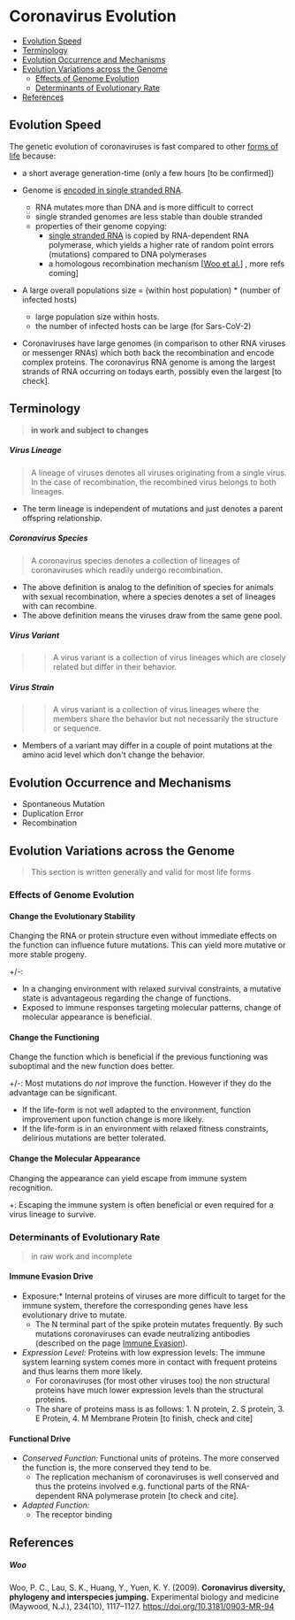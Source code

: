 # Coronavirus Evolution

* [Evolution Speed](#evolution-speed)
* [Terminology](#terminology)
* [Evolution Occurrence and Mechanisms](#evolution-occurrence-and-mechanisms)
* [Evolution Variations across the Genome](#evolution-variations-across-the-genome)
  * [Effects of Genome Evolution](#effects-of-genome-evolution)
  * [Determinants of Evolutionary Rate](#determinants-of-evolutionary-rate)
* [References](#references)


## Evolution Speed
The genetic evolution of coronaviruses is fast compared to other [forms of life](./life-forms.md) because:
* a short average generation-time (only a few hours [to be confirmed]) 
* Genome is [encoded in single stranded RNA](./life-forms.md#lifetime-storage). 
  * RNA mutates more than DNA and is more difficult to correct
  * single stranded genomes are less stable than double stranded
  * properties of their genome copying:
    * [single stranded RNA](../2_biological/life-forms.md#ssRNA) is copied by RNA-dependent RNA polymerase, which yields a higher rate of random point errors (mutations) compared to DNA polymerases
    * a homologous recombination mechanism [[Woo et al.](#woo)] , more refs coming]
* A large overall populations size = (within host population) * (number of infected hosts)
  * large population size within hosts. 
  * the number of infected hosts can be large (for Sars-CoV-2)

* Coronaviruses have large genomes (in comparison to other RNA viruses or messenger RNAs) which both back the recombination and encode complex proteins. The coronavirus RNA genome is among the largest strands of RNA occurring on todays earth, possibly even the largest [to check].  



## Terminology

> **in work and subject to changes**

##### Virus Lineage
> A lineage of viruses denotes all viruses originating from a single virus. In the case of recombination, the recombined virus belongs to both lineages.

* The term lineage is independent of mutations and just denotes a parent offspring relationship.

##### Coronavirus Species
> A coronavirus species denotes a collection of lineages of coronaviruses which readily undergo recombination.

* The above definition is analog to the definition of species for animals with sexual recombination, where a species denotes a set of lineages with can recombine.
* The above definition means the viruses draw from the same gene pool.

##### Virus Variant
>> A virus variant is a collection of virus lineages which are closely related but differ in their behavior.

##### Virus Strain
>> A virus variant is a collection of virus lineages where the members share the behavior but not necessarily the structure or sequence. 

* Members of a variant may differ in a couple of point mutations at the amino acid level which don't change the behavior. 



## Evolution Occurrence and Mechanisms
* Spontaneous Mutation
* Duplication Error
* Recombination



## Evolution Variations across the Genome

> This section is written generally and valid for most life forms

### Effects of Genome Evolution

#### Change the Evolutionary Stability
Changing the RNA or protein structure even without immediate effects on the function can influence future mutations. This can yield more mutative or more stable progeny.

+/-: 
  * In a changing environment with relaxed survival constraints, a mutative state is advantageous regarding the change of functions.
  * Exposed to immune responses targeting molecular patterns, change of molecular appearance is beneficial.

#### Change the Functioning
Change the function which is beneficial if the previous functioning was suboptimal and the new function does better.

+/-: Most mutations do *not* improve the function. However if they do the advantage can be significant. 
  * If the life-form is not well adapted to the environment, function improvement upon function change is more likely.
  * If the life-form is in an environment with relaxed fitness constraints, delirious  mutations are better tolerated.

#### Change the Molecular Appearance
Changing the appearance can yield escape from immune system recognition. 

+: Escaping the immune system is often beneficial or even required for a virus lineage to survive.


### Determinants of Evolutionary Rate

> in raw work and incomplete

#### Immune Evasion Drive
* Exposure:* Internal proteins of viruses are more difficult to target for the immune system, therefore the corresponding genes have less evolutionary drive to mutate.
  * The N terminal part of the spike protein mutates frequently. By such mutations coronaviruses can evade neutralizing antibodies (described on the page [Immune Evasion](./../4_immunological/immune_evasion.md)).
* *Expression Level:* Proteins with low expression levels: The immune system learning system comes more in contact with frequent proteins and thus learns them more likely.
  * For coronaviruses (for most other viruses too) the non structural proteins have much lower expression levels than the structural proteins.
  * The share of proteins mass is as follows: 1. N protein, 2. S protein, 3. E Protein, 4. M Membrane Protein [to finish, check and cite]

#### Functional Drive
* *Conserved Function:* Functional units of proteins. The more conserved the function is, the more conserved they tend to be.
  * The replication mechanism of coronaviruses is well conserved and thus the proteins involved e.g. functional parts of the RNA-dependent RNA polymerase protein [to check and cite]. 
* *Adapted Function:*
  * The receptor binding 


## References

##### Woo
Woo, P. C., Lau, S. K., Huang, Y., Yuen, K. Y. (2009). 
**Coronavirus diversity, phylogeny and interspecies jumping.** 
Experimental biology and medicine (Maywood, N.J.), 234(10), 1117–1127. 
https://doi.org/10.3181/0903-MR-94